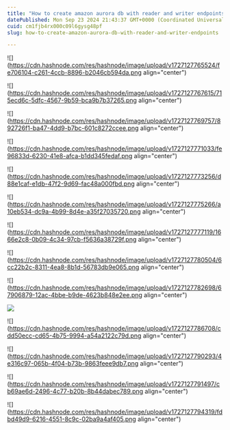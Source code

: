 ```yaml
---
title: "How to create amazon aurora db with reader and writer endpoints"
datePublished: Mon Sep 23 2024 21:43:37 GMT+0000 (Coordinated Universal Time)
cuid: cm1fjb4rx000c09l6gysg48pf
slug: how-to-create-amazon-aurora-db-with-reader-and-writer-endpoints

---
```


![](https://cdn.hashnode.com/res/hashnode/image/upload/v1727127765524/fe706104-c261-4ccb-8896-b2046cb594da.png align="center")

![](https://cdn.hashnode.com/res/hashnode/image/upload/v1727127767615/715ecd6c-5dfc-4567-9b59-bca9b7b37265.png align="center")

![](https://cdn.hashnode.com/res/hashnode/image/upload/v1727127769757/892726f1-ba47-4dd9-b7bc-601c8272ccee.png align="center")

![](https://cdn.hashnode.com/res/hashnode/image/upload/v1727127771033/fe96833d-6230-41e8-afca-b1dd345fedaf.png align="center")

![](https://cdn.hashnode.com/res/hashnode/image/upload/v1727127773256/d88e1caf-e1db-47f2-9d69-fac48a000fbd.png align="center")

![](https://cdn.hashnode.com/res/hashnode/image/upload/v1727127775266/a10eb534-dc9a-4b99-8d4e-a35f27035720.png align="center")

![](https://cdn.hashnode.com/res/hashnode/image/upload/v1727127777119/1666e2c8-0b09-4c34-97cb-f5636a38729f.png align="center")

![](https://cdn.hashnode.com/res/hashnode/image/upload/v1727127780504/6cc22b2c-8311-4ea8-8b1d-56783db9e065.png align="center")

![](https://cdn.hashnode.com/res/hashnode/image/upload/v1727127782698/67906879-12ac-4bbe-b9de-4623b848e2ee.png align="center")

![]( align="center")

![](https://cdn.hashnode.com/res/hashnode/image/upload/v1727127786708/cdd50ecc-cd65-4b75-9994-a54a2122c79d.png align="center")

![](https://cdn.hashnode.com/res/hashnode/image/upload/v1727127790293/4e316c97-065b-4f04-b73b-9863feee9db7.png align="center")

![](https://cdn.hashnode.com/res/hashnode/image/upload/v1727127791497/cb69ae6d-2496-4c77-b20b-8b44dabec789.png align="center")

![](https://cdn.hashnode.com/res/hashnode/image/upload/v1727127794319/fdbd49d9-6216-4551-8c9c-02ba9a4af405.png align="center")